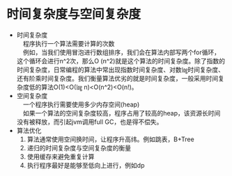 # 时间复杂度与空间复杂度
- 时间复杂度  
&emsp;程序执行一个算法需要计算的次数  
&emsp;例如，当我们使用冒泡进行数组排序，我们会在算法内部写两个for循环，这个循环会进行n^2次，那么O (n^2)就是这个算法的时间复杂度。除了指数的时间复杂度，日常编程的算法中常出现指数时间复杂度、对数㏒时间复杂度、还有阶乘时间复杂度。我们衡量算法优劣的就是时间复杂度，一般采用时间复杂度低的算法O(1)<O(㏒ n)<O(n^2)<O(n!)。
- 空间复杂度  
&emsp;一个程序执行需要使用多少内存空间(heap)  
&emsp;如果一个算法的空间复杂度较高，程序占用了较高的heap，该资源长时间没有被释放，而引起jvm调用full GC，也是得不偿失。
- 算法优化
  1. 算法通常使用空间换时间，让程序升高纬。例如跳表，B+Tree
  2. 递归的时间复杂度与空间复杂度的衡量
  3. 使用缓存来避免重复计算
  4. 执行程序最好是能够至低向上进行，例如dp